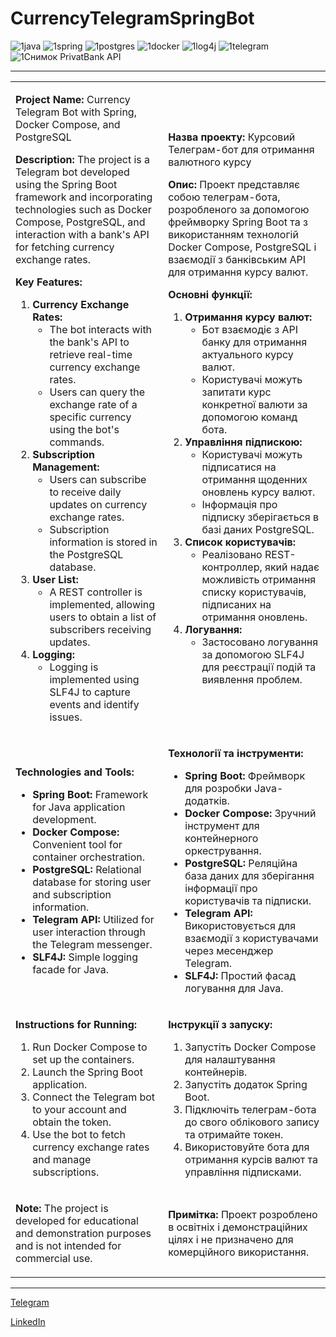 # CurrencyTelegramSpringBot
![1java](https://github.com/Dimkageo/CurrencyTelegramSpringBot/assets/132165836/2f3d5b1c-9315-4dd0-a339-e3dc94668f96)
![1spring](https://github.com/Dimkageo/CurrencyTelegramSpringBot/assets/132165836/83728f97-5cc0-4dcd-b417-3c8e84cf4a66)
![1postgres](https://github.com/Dimkageo/CurrencyTelegramSpringBot/assets/132165836/e4ed768f-0743-4535-a6f1-60cb13943d8d)
![1docker](https://github.com/Dimkageo/CurrencyTelegramSpringBot/assets/132165836/a7f82e65-f88f-4aef-8c0f-832d074533f2)
![1log4j](https://github.com/Dimkageo/CurrencyTelegramSpringBot/assets/132165836/b2a49270-2455-4ddf-99b7-5dcd59335d15)
![1telegram](https://github.com/Dimkageo/CurrencyTelegramSpringBot/assets/132165836/5a8dff88-bb00-4ea2-9dbd-66f4d2521925)
![1Снимок PrivatBank API](https://github.com/Dimkageo/CurrencyTelegramSpringBot/assets/132165836/3562c5ca-52f5-4a25-8b18-ffc2b138bb9a)

---
<table>
  <tr>
    <td>
      
**Project Name:** Currency Telegram Bot with Spring, Docker Compose, and PostgreSQL

**Description:**
The project is a Telegram bot developed using the Spring Boot framework and incorporating technologies such as Docker Compose, PostgreSQL, and interaction with a bank's API for fetching currency exchange rates.

**Key Features:**
1. **Currency Exchange Rates:**
   - The bot interacts with the bank's API to retrieve real-time currency exchange rates.
   - Users can query the exchange rate of a specific currency using the bot's commands.
2. **Subscription Management:**
   - Users can subscribe to receive daily updates on currency exchange rates.
   - Subscription information is stored in the PostgreSQL database.
3. **User List:**
   - A REST controller is implemented, allowing users to obtain a list of subscribers receiving updates.
4. **Logging:**
   - Logging is implemented using SLF4J to capture events and identify issues.
    </td>
    <td>

**Назва проекту:** Курсовий Телеграм-бот для отримання валютного курсу

**Опис:**
Проект представляє собою телеграм-бота, розробленого за допомогою фреймворку Spring Boot та з використанням технологій Docker Compose, PostgreSQL і взаємодії з банківським API для отримання курсу валют.

**Основні функції:**
1. **Отримання курсу валют:**
   - Бот взаємодіє з API банку для отримання актуального курсу валют.
   - Користувачі можуть запитати курс конкретної валюти за допомогою команд бота.
2. **Управління підпискою:**
   - Користувачі можуть підписатися на отримання щоденних оновлень курсу валют.
   - Інформація про підписку зберігається в базі даних PostgreSQL.
3. **Список користувачів:**
   - Реалізовано REST-контроллер, який надає можливість отримання списку користувачів, підписаних на отримання оновлень.
4. **Логування:**
   - Застосовано логування за допомогою SLF4J для реєстрації подій та виявлення проблем.
    </td>
  </tr>
  <tr>
    <td>

**Technologies and Tools:**
- **Spring Boot:** Framework for Java application development.
- **Docker Compose:** Convenient tool for container orchestration.
- **PostgreSQL:** Relational database for storing user and subscription information.
- **Telegram API:** Utilized for user interaction through the Telegram messenger.
- **SLF4J:** Simple logging facade for Java.
    </td>
    <td>

**Технології та інструменти:**
- **Spring Boot:** Фреймворк для розробки Java-додатків.
- **Docker Compose:** Зручний інструмент для контейнерного оркестрування.
- **PostgreSQL:** Реляційна база даних для зберігання інформації про користувачів та підписки.
- **Telegram API:** Використовується для взаємодії з користувачами через месенджер Telegram.
- **SLF4J:** Простий фасад логування для Java.
    </td>
  </tr>
  <tr>
    <td>

**Instructions for Running:**
1. Run Docker Compose to set up the containers.
2. Launch the Spring Boot application.
3. Connect the Telegram bot to your account and obtain the token.
4. Use the bot to fetch currency exchange rates and manage subscriptions.
    </td>
    <td>

**Інструкції з запуску:**
1. Запустіть Docker Compose для налаштування контейнерів.
2. Запустіть додаток Spring Boot.
3. Підключіть телеграм-бота до свого облікового запису та отримайте токен.
4. Використовуйте бота для отримання курсів валют та управління підписками.
    </td>
  </tr>
  <tr>
    <td >

**Note:**
The project is developed for educational and demonstration purposes and is not intended for commercial use.
  </td>
   <td>
      
**Примітка:**
Проект розроблено в освітніх і демонстраційних цілях і не призначено для комерційного використання.
    </td>
  </tr>
</table>

---
[Telegram](https://t.me/contact/1706912081:Kcz1uB-GY4ZT9ubp)

[LinkedIn](https://www.linkedin.com/in/dmytro-chystiakov-994841287/)
